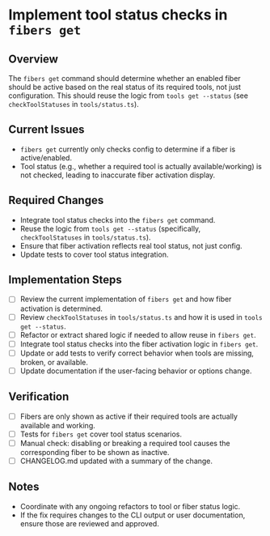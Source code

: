 # Implement tool status checks in `fibers get`

## Overview
The `fibers get` command should determine whether an enabled fiber should be active based on the real status of its required tools, not just configuration. This should reuse the logic from `tools get --status` (see `checkToolStatuses` in `tools/status.ts`).

## Current Issues
- `fibers get` currently only checks config to determine if a fiber is active/enabled.
- Tool status (e.g., whether a required tool is actually available/working) is not checked, leading to inaccurate fiber activation display.

## Required Changes
- Integrate tool status checks into the `fibers get` command.
- Reuse the logic from `tools get --status` (specifically, `checkToolStatuses` in `tools/status.ts`).
- Ensure that fiber activation reflects real tool status, not just config.
- Update tests to cover tool status integration.

## Implementation Steps
- [ ] Review the current implementation of `fibers get` and how fiber activation is determined.
- [ ] Review `checkToolStatuses` in `tools/status.ts` and how it is used in `tools get --status`.
- [ ] Refactor or extract shared logic if needed to allow reuse in `fibers get`.
- [ ] Integrate tool status checks into the fiber activation logic in `fibers get`.
- [ ] Update or add tests to verify correct behavior when tools are missing, broken, or available.
- [ ] Update documentation if the user-facing behavior or options change.

## Verification
- [ ] Fibers are only shown as active if their required tools are actually available and working.
- [ ] Tests for `fibers get` cover tool status scenarios.
- [ ] Manual check: disabling or breaking a required tool causes the corresponding fiber to be shown as inactive.
- [ ] CHANGELOG.md updated with a summary of the change.

## Notes
- Coordinate with any ongoing refactors to tool or fiber status logic.
- If the fix requires changes to the CLI output or user documentation, ensure those are reviewed and approved. 
